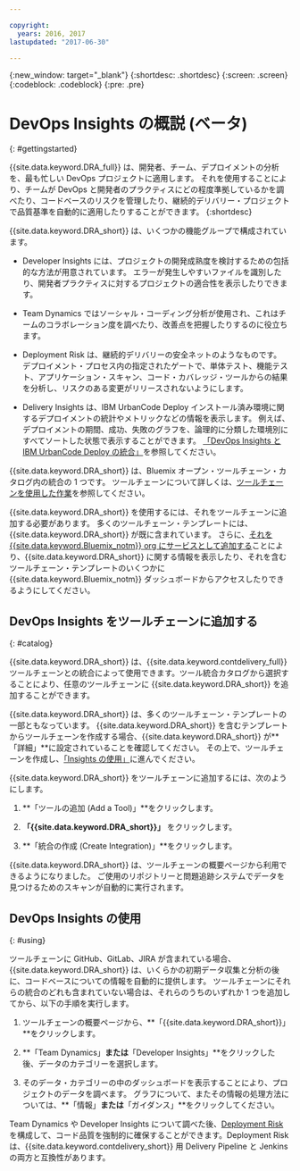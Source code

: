 ```yaml
---

copyright:
  years: 2016, 2017
lastupdated: "2017-06-30"

---
```


{:new_window: target="_blank"}
{:shortdesc: .shortdesc}
{:screen: .screen}
{:codeblock: .codeblock}
{:pre: .pre}

# DevOps Insights の概説 (ベータ)
{: #gettingstarted}

{{site.data.keyword.DRA_full}} は、開発者、チーム、デプロイメントの分析を、最も忙しい DevOps プロジェクトに適用します。
それを使用することにより、チームが DevOps と開発者のプラクティスにどの程度準拠しているかを調べたり、コードベースのリスクを管理したり、継続的デリバリー・プロジェクトで品質基準を自動的に適用したりすることができます。
{:shortdesc}

{{site.data.keyword.DRA_short}} は、いくつかの機能グループで構成されています。


   * Developer Insights には、プロジェクトの開発成熟度を検討するための包括的な方法が用意されています。
エラーが発生しやすいファイルを識別したり、開発者プラクティスに対するプロジェクトの適合性を表示したりできます。


   * Team Dynamics ではソーシャル・コーディング分析が使用され、これはチームのコラボレーション度を調べたり、改善点を把握したりするのに役立ちます。


   * Deployment Risk は、継続的デリバリーの安全ネットのようなものです。
デプロイメント・プロセス内の指定されたゲートで、単体テスト、機能テスト、アプリケーション・スキャン、コード・カバレッジ・ツールからの結果を分析し、リスクのある変更がリリースされないようにします。


   * Delivery Insights は、IBM UrbanCode Deploy インストール済み環境に関するデプロイメントの統計やメトリックなどの情報を表示します。
例えば、デプロイメントの期間、成功、失敗のグラフを、論理的に分類した環境別にすべてソートした状態で表示することができます。
[「DevOps Insights と IBM UrbanCode Deploy の統合」](/docs/services/DevOpsInsights/uc_insights_overview.html)を参照してください。


{{site.data.keyword.DRA_short}} は、Bluemix オープン・ツールチェーン・カタログ内の統合の 1 つです。
ツールチェーンについて詳しくは、[ツールチェーンを使用した作業](/docs/services/ContinuousDelivery/toolchains_working.html)を参照してください。

{{site.data.keyword.DRA_short}} を使用するには、それをツールチェーンに追加する必要があります。
多くのツールチェーン・テンプレートには、{{site.data.keyword.DRA_short}} が既に含まれています。
さらに、[それを {{site.data.keyword.Bluemix_notm}} org にサービスとして追加する](/docs/services/reqnsi.html)ことにより、{{site.data.keyword.DRA_short}} に関する情報を表示したり、それを含むツールチェーン・テンプレートのいくつかに {{site.data.keyword.Bluemix_notm}} ダッシュボードからアクセスしたりできるようにしてください。
  

## DevOps Insights をツールチェーンに追加する
{: #catalog}

{{site.data.keyword.DRA_short}} は、{{site.data.keyword.contdelivery_full}} ツールチェーンとの統合によって使用できます。ツール統合カタログから選択することにより、任意のツールチェーンに {{site.data.keyword.DRA_short}} を追加することができます。


{{site.data.keyword.DRA_short}} は、多くのツールチェーン・テンプレートの一部ともなっています。
{{site.data.keyword.DRA_short}} を含むテンプレートからツールチェーンを作成する場合、{{site.data.keyword.DRA_short}} が**「詳細」**に設定されていることを確認してください。
その上で、ツールチェーンを作成し、[「Insights の使用」](/docs/services/DevOpsInsights/index.html#using)に進んでください。


{{site.data.keyword.DRA_short}} をツールチェーンに追加するには、次のようにします。


1. **「ツールの追加 (Add a Tool)」**をクリックします。

2. **「{{site.data.keyword.DRA_short}}」** をクリックします。

3. **「統合の作成 (Create Integration)」**をクリックします。

{{site.data.keyword.DRA_short}} は、ツールチェーンの概要ページから利用できるようになりました。
ご使用のリポジトリーと問題追跡システムでデータを見つけるためのスキャンが自動的に実行されます。 

## DevOps Insights の使用
{: #using}

ツールチェーンに GitHub、GitLab、JIRA が含まれている場合、{{site.data.keyword.DRA_short}} は、いくらかの初期データ収集と分析の後に、コードベースについての情報を自動的に提供します。
ツールチェーンにそれらの統合のどれも含まれていない場合は、それらのうちのいずれか 1 つを追加してから、以下の手順を実行します。


1. ツールチェーンの概要ページから、**「{{site.data.keyword.DRA_short}}」**をクリックします。


2. **「Team Dynamics」**または**「Developer Insights」**をクリックした後、データのカテゴリーを選択します。 

3. そのデータ・カテゴリーの中のダッシュボードを表示することにより、プロジェクトのデータを調べます。
グラフについて、またその情報の処理方法については、**「情報」**または**「ガイダンス」**をクリックしてください。


Team Dynamics や Developer Insights について調べた後、[Deployment Risk](/docs/services/DevOpsInsights/about_risk.html) を構成して、コード品質を強制的に確保することができます。Deployment Risk は、{{site.data.keyword.contdelivery_short}} 用 Delivery Pipeline と Jenkins の両方と互換性があります。
